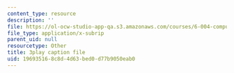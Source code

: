 ```yaml
---
content_type: resource
description: ''
file: https://ol-ocw-studio-app-qa.s3.amazonaws.com/courses/6-004-computation-structures-spring-2017/196935168c8d4d63bed0d77b9050eab0_xd35dftjRrc.srt
file_type: application/x-subrip
parent_uid: null
resourcetype: Other
title: 3play caption file
uid: 19693516-8c8d-4d63-bed0-d77b9050eab0
---
```

